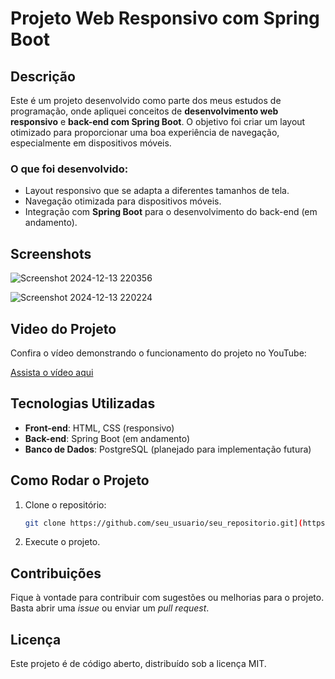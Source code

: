 # Projeto Web Responsivo com Spring Boot

## Descrição
Este é um projeto desenvolvido como parte dos meus estudos de programação, onde apliquei conceitos de **desenvolvimento web responsivo** e **back-end com Spring Boot**. O objetivo foi criar um layout otimizado para proporcionar uma boa experiência de navegação, especialmente em dispositivos móveis.

### O que foi desenvolvido:
- Layout responsivo que se adapta a diferentes tamanhos de tela.
- Navegação otimizada para dispositivos móveis.
- Integração com **Spring Boot** para o desenvolvimento do back-end (em andamento).

## Screenshots
![Screenshot 2024-12-13 220356](https://github.com/user-attachments/assets/a0cea6f8-9017-474a-b6f1-6b97d99f4ade)

 ![Screenshot 2024-12-13 220224](https://github.com/user-attachments/assets/0b3a93c0-18af-4d8a-aede-41f8d5aa49c6)


## Video do Projeto

Confira o vídeo demonstrando o funcionamento do projeto no YouTube:

[Assista o vídeo aqui](https://youtu.be/NfvT7qZAN8I)

## Tecnologias Utilizadas
- **Front-end**: HTML, CSS (responsivo)
- **Back-end**: Spring Boot (em andamento)
- **Banco de Dados**: PostgreSQL (planejado para implementação futura)

## Como Rodar o Projeto
1. Clone o repositório:
    ```bash
    git clone https://github.com/seu_usuario/seu_repositorio.git](https://github.com/dev-wallace/anime-ux)
    ```

2. Execute o projeto.

## Contribuições
Fique à vontade para contribuir com sugestões ou melhorias para o projeto. Basta abrir uma *issue* ou enviar um *pull request*.

## Licença
Este projeto é de código aberto, distribuído sob a licença MIT.
